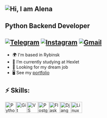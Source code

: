 ![Hi, I am Alena](https://github.com/user-attachments/assets/64f5be6b-d5a9-4d32-9435-7d5d599463c0)
----------------
Python Backend Developer
----------------
[![Telegram](https://img.shields.io/badge/Telegram-2CA5E0?style=for-the-badge&logo=telegram&logoColor=white)](https://t.me/alenavino1996)
[![Instagram](https://img.shields.io/badge/Instagram-%23E4405F.svg?style=for-the-badge&logo=Instagram&logoColor=white)](https://www.instagram.com/alenka.vino/)
[![Gmail](https://img.shields.io/badge/Gmail-D14836?style=for-the-badge&logo=gmail&logoColor=white)](mailto:mail@alenavino1996@gmail.com)
----------------
- 🌍  I'm based in Rybinsk
- 🌱 I’m currently studying at Hexlet
- 🔭 Looking for my dream job
- 🖥️  See my [portfolio](https://cv.hexlet.io/ru/resumes/3878)
## ⚡ Skills:
<p align="left">
<a href="https://www.python.org/" target="_blank" rel="noreferrer"><img src="https://raw.githubusercontent.com/danielcranney/readme-generator/main/public/icons/skills/python-colored.svg" width="36" height="36" alt="Python" /></a><a href="https://git-scm.com/" target="_blank" rel="noreferrer"><img src="https://raw.githubusercontent.com/danielcranney/readme-generator/main/public/icons/skills/git-colored.svg" width="36" height="36" alt="Git" /></a><a href="https://code.visualstudio.com/" target="_blank" rel="noreferrer"><img src="https://raw.githubusercontent.com/danielcranney/readme-generator/main/public/icons/skills/visualstudiocode.svg" width="36" height="36" alt="VS Code" /></a><a href="https://www.postgresql.org/" target="_blank" rel="noreferrer"><img src="https://raw.githubusercontent.com/danielcranney/readme-generator/main/public/icons/skills/postgresql-colored.svg" width="36" height="36" alt="PostgreSQL" /></a><a href="https://flask.palletsprojects.com/en/2.0.x/" target="_blank" rel="noreferrer"><img src="https://raw.githubusercontent.com/danielcranney/readme-generator/main/public/icons/skills/flask-colored.svg" width="36" height="36" alt="Flask" /></a><a href="https://www.djangoproject.com/" target="_blank" rel="noreferrer"><img src="https://raw.githubusercontent.com/danielcranney/readme-generator/main/public/icons/skills/django-colored.svg" width="36" height="36" alt="Django" /></a><a href="https://www.linux.org" target="_blank" rel="noreferrer"><img src="https://raw.githubusercontent.com/danielcranney/readme-generator/main/public/icons/skills/linux-colored.svg" width="36" height="36" alt="Linux" /></a>
</p>
